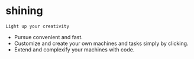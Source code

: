 # shining
`Light up your creativity`
- Pursue convenient and fast.
- Customize and create your own machines and tasks simply by clicking.
- Extend and complexify your machines with code.
